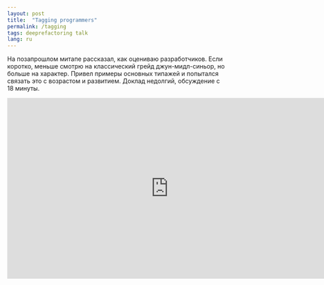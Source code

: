 ```yaml
---
layout: post
title:  "Tagging programmers"
permalink: /tagging
tags: deeprefactoring talk
lang: ru
---
```


На позапрошлом митапе рассказал, как оцениваю разработчиков. Если коротко,
меньше смотрю на классический грейд джун-мидл-синьор, но больше на
характер. Привел примеры основных типажей и попытался связать это с возрастом и
развитием. Доклад недолгий, обсуждение с 18 минуты.

<iframe width="743" height="418" src="https://www.youtube.com/embed/9AA02a0qGdo"
frameborder="0" allow="accelerometer; autoplay; encrypted-media; gyroscope;
picture-in-picture" allowfullscreen></iframe>
